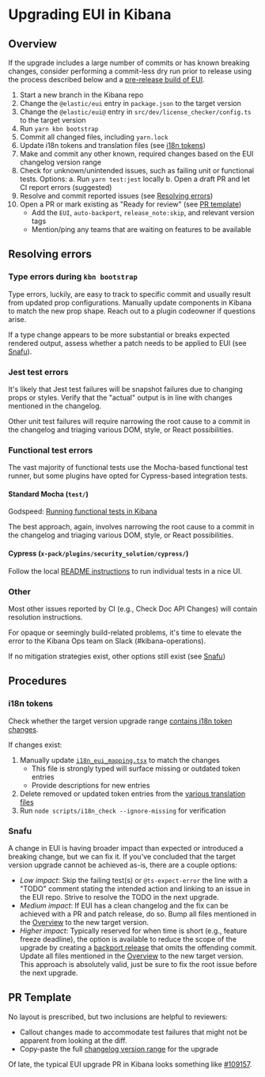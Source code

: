 # Upgrading EUI in Kibana

## Overview

If the upgrade includes a large number of commits or has known breaking changes, consider performing a commit-less dry run prior to release using the process described below and a [pre-release build of EUI](https://github.com/elastic/eui/blob/master/wiki/component-development.md#testing-dev-features-in-local-kibana).

1. Start a new branch in the Kibana repo
2. Change the `@elastic/eui` entry in `package.json` to the target version
3. Change the `@elastic/eui@` entry in `src/dev/license_checker/config.ts` to the target version
4. Run `yarn kbn bootstrap`
5. Commit all changed files, including `yarn.lock`
6. Update i18n tokens and translation files (see [i18n tokens](#i18n-tokens))
7. Make and commit any other known, required changes based on the EUI changelog version range
8. Check for unknown/unintended issues, such as failing unit or functional tests. Options:
	a. Run `yarn test:jest` locally
	b. Open a draft PR and let CI report errors (suggested)
9. Resolve and commit reported issues (see [Resolving errors](#resolving-errors))
10. Open a PR or mark existing as "Ready for review" (see [PR template](#pr-template))
    * Add the `EUI`, `auto-backport`, `release_note:skip`, and relevant version tags
    * Mention/ping any teams that are waiting on features to be available

## Resolving errors

### Type errors during `kbn bootstrap`

Type errors, luckily, are easy to track to specific commit and usually result from updated prop configurations. Manually update components in Kibana to match the new prop shape. Reach out to a plugin codeowner if questions arise.

If a type change appears to be more substantial or breaks expected rendered output, assess whether a patch needs to be applied to EUI (see [Snafu](#snafu)).

### Jest test errors

It's likely that Jest test failures will be snapshot failures due to changing props or styles. Verify that the "actual" output is in line with changes mentioned in the changelog.

Other unit test failures will require narrowing the root cause to a commit in the changelog and triaging various DOM, style, or React possibilities.

### Functional test errors

The vast majority of functional tests use the Mocha-based functional test runner, but some plugins have opted for Cypress-based integration tests.

#### Standard Mocha (`test/`)

Godspeed: [Running functional tests in Kibana](https://www.elastic.co/guide/en/kibana/current/development-tests.html#development-functional-tests)

The best approach, again, involves narrowing the root cause to a commit in the changelog and triaging various DOM, style, or React possibilities.


#### Cypress (`x-pack/plugins/security_solution/cypress/`)

Follow the local [README instructions](https://github.com/elastic/kibana/blob/master/x-pack/plugins/security_solution/cypress/README.md#ftr--interactive) to run individual tests in a nice UI.

### Other

Most other issues reported by CI (e.g., Check Doc API Changes) will contain resolution instructions.

For opaque or seemingly build-related problems, it's time to elevate the error to the Kibana Ops team on Slack (#kibana-operations).

If no mitigation strategies exist, other options still exist (see [Snafu](#snafu))

## Procedures

### i18n tokens

Check whether the target version upgrade range [contains i18n token changes](https://elastic.github.io/eui/#/package/changelog).

If changes exist:

1. Manually update [`i18n_eui_mapping.tsx`](https://github.com/elastic/kibana/blob/master/src/core/public/i18n/i18n_eui_mapping.tsx) to match the changes
	* This file is strongly typed will surface missing or outdated token entries
	* Provide descriptions for new entries
2. Delete removed or updated token entries from the [various translation files](https://github.com/elastic/kibana/tree/master/x-pack/plugins/translations/translations)
3. Run `node scripts/i18n_check --ignore-missing` for verification

### Snafu

A change in EUI is having broader impact than expected or introduced a breaking change, but we can fix it. If you've concluded that the target version upgrade cannot be achieved as-is, there are a couple options:

* _Low impact_: Skip the failing test(s) or `@ts-expect-error` the line with a "TODO" comment stating the intended action and linking to an issue in the EUI repo. Strive to resolve the TODO in the next upgrade.
* _Medium impact_: If EUI has a clean changelog and the fix can be achieved with a PR and patch release, do so. Bump all files mentioned in the [Overview](#overview) to the new target version.
* _Higher impact_: Typically reserved for when time is short (e.g., feature freeze deadline), the option is available to reduce the scope of the upgrade by creating a [backport release](https://github.com/elastic/eui/blob/master/wiki/releasing-versions.md#backport-process) that omits the offending commit. Update all files mentioned in the [Overview](#overview) to the new target version. This approach is absolutely valid, just be sure to fix the root issue before the next upgrade.


## PR Template

No layout is prescribed, but two inclusions are helpful to reviewers:

* Callout changes made to accommodate test failures that might not be apparent from looking at the diff.
* Copy-paste the full [changelog version range](https://github.com/elastic/eui/blob/master/CHANGELOG.md) for the upgrade

Of late, the typical EUI upgrade PR in Kibana looks something like [#109157](https://github.com/elastic/kibana/pull/109157).